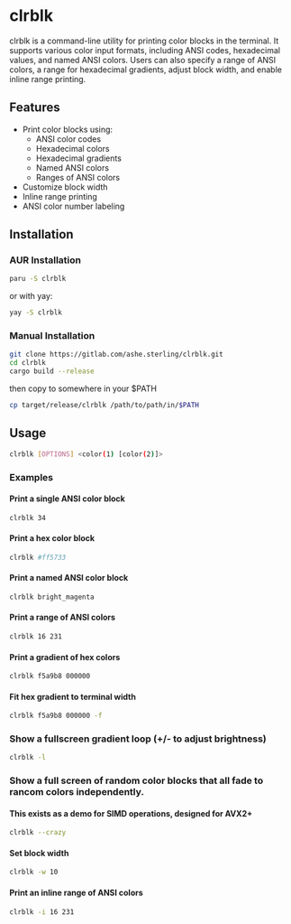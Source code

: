 # clrblk

clrblk is a command-line utility for printing color blocks in the terminal. It supports various color input formats, including ANSI codes, hexadecimal values, and named ANSI colors. Users can also specify a range of ANSI colors, a range for hexadecimal gradients, adjust block width, and enable inline range printing.

## Features

- Print color blocks using:
  - ANSI color codes
  - Hexadecimal colors
  - Hexadecimal gradients
  - Named ANSI colors
  - Ranges of ANSI colors
- Customize block width
- Inline range printing
- ANSI color number labeling

## Installation

### AUR Installation
```sh
paru -S clrblk
```
or with yay:
```sh
yay -S clrblk
```

### Manual Installation

```sh
git clone https://gitlab.com/ashe.sterling/clrblk.git
cd clrblk
cargo build --release
```
then copy to somewhere in your $PATH
```sh
cp target/release/clrblk /path/to/path/in/$PATH
```

## Usage

```sh
clrblk [OPTIONS] <color(1) [color(2)]>
```

### Examples

#### Print a single ANSI color block
```sh
clrblk 34
```

#### Print a hex color block
```sh
clrblk #ff5733
```

#### Print a named ANSI color block
```sh
clrblk bright_magenta
```

#### Print a range of ANSI colors
```sh
clrblk 16 231
```

#### Print a gradient of hex colors
```sh
clrblk f5a9b8 000000
```

#### Fit hex gradient to terminal width
```sh
clrblk f5a9b8 000000 -f
```

### Show a fullscreen gradient loop (+/- to adjust brightness)
```sh
clrblk -l
```

### Show a full screen of random color blocks that all fade to rancom colors independently.
#### This exists as a demo for SIMD operations, designed for AVX2+
```sh
clrblk --crazy
```

#### Set block width
```sh
clrblk -w 10
```

#### Print an inline range of ANSI colors
```sh
clrblk -i 16 231
```
